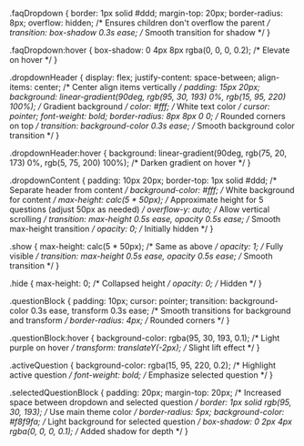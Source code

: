 .faqDropdown {
  border: 1px solid #ddd;
  margin-top: 20px;
  border-radius: 8px;
  overflow: hidden; /* Ensures children don't overflow the parent */
  transition: box-shadow 0.3s ease; /* Smooth transition for shadow */
}

.faqDropdown:hover {
  box-shadow: 0 4px 8px rgba(0, 0, 0, 0.2); /* Elevate on hover */
}

.dropdownHeader {
  display: flex;
  justify-content: space-between;
  align-items: center; /* Center align items vertically */
  padding: 15px 20px;
  background: linear-gradient(90deg, rgb(95, 30, 193) 0%, rgb(15, 95, 220) 100%); /* Gradient background */
  color: #fff; /* White text color */
  cursor: pointer;
  font-weight: bold;
  border-radius: 8px 8px 0 0; /* Rounded corners on top */
  transition: background-color 0.3s ease; /* Smooth background color transition */
}

.dropdownHeader:hover {
  background: linear-gradient(90deg, rgb(75, 20, 173) 0%, rgb(5, 75, 200) 100%); /* Darken gradient on hover */
}

.dropdownContent {
  padding: 10px 20px;
  border-top: 1px solid #ddd; /* Separate header from content */
  background-color: #fff; /* White background for content */
  max-height: calc(5 * 50px); /* Approximate height for 5 questions (adjust 50px as needed) */
  overflow-y: auto; /* Allow vertical scrolling */
  transition: max-height 0.5s ease, opacity 0.5s ease; /* Smooth max-height transition */
  opacity: 0; /* Initially hidden */
}

.show {
  max-height: calc(5 * 50px); /* Same as above */
  opacity: 1; /* Fully visible */
  transition: max-height 0.5s ease, opacity 0.5s ease; /* Smooth transition */
}

.hide {
  max-height: 0; /* Collapsed height */
  opacity: 0; /* Hidden */
}

.questionBlock {
  padding: 10px;
  cursor: pointer;
  transition: background-color 0.3s ease, transform 0.3s ease; /* Smooth transitions for background and transform */
  border-radius: 4px; /* Rounded corners */
}

.questionBlock:hover {
  background-color: rgba(95, 30, 193, 0.1); /* Light purple on hover */
  transform: translateY(-2px); /* Slight lift effect */
}

.activeQuestion {
  background-color: rgba(15, 95, 220, 0.2); /* Highlight active question */
  font-weight: bold; /* Emphasize selected question */
}

.selectedQuestionBlock {
  padding: 20px;
  margin-top: 20px; /* Increased space between dropdown and selected question */
  border: 1px solid rgb(95, 30, 193); /* Use main theme color */
  border-radius: 5px;
  background-color: #f8f9fa; /* Light background for selected question */
  box-shadow: 0 2px 4px rgba(0, 0, 0, 0.1); /* Added shadow for depth */
}
